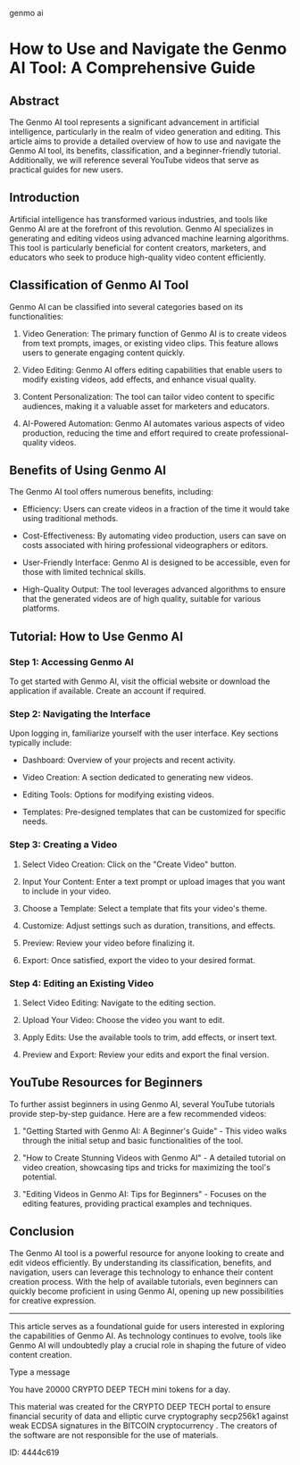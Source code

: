 genmo ai
# How to Use and Navigate the Genmo AI Tool: A Comprehensive Guide



## Abstract



The Genmo AI tool represents a significant advancement in artificial intelligence, particularly in the realm of video generation and editing. This article aims to provide a detailed overview of how to use and navigate the Genmo AI tool, its benefits, classification, and a beginner-friendly tutorial. Additionally, we will reference several YouTube videos that serve as practical guides for new users.



## Introduction



Artificial intelligence has transformed various industries, and tools like Genmo AI are at the forefront of this revolution. Genmo AI specializes in generating and editing videos using advanced machine learning algorithms. This tool is particularly beneficial for content creators, marketers, and educators who seek to produce high-quality video content efficiently.



## Classification of Genmo AI Tool



Genmo AI can be classified into several categories based on its functionalities:



1. Video Generation: The primary function of Genmo AI is to create videos from text prompts, images, or existing video clips. This feature allows users to generate engaging content quickly.



2. Video Editing: Genmo AI offers editing capabilities that enable users to modify existing videos, add effects, and enhance visual quality.



3. Content Personalization: The tool can tailor video content to specific audiences, making it a valuable asset for marketers and educators.



4. AI-Powered Automation: Genmo AI automates various aspects of video production, reducing the time and effort required to create professional-quality videos.



## Benefits of Using Genmo AI



The Genmo AI tool offers numerous benefits, including:



- Efficiency: Users can create videos in a fraction of the time it would take using traditional methods.

- Cost-Effectiveness: By automating video production, users can save on costs associated with hiring professional videographers or editors.

- User-Friendly Interface: Genmo AI is designed to be accessible, even for those with limited technical skills.

- High-Quality Output: The tool leverages advanced algorithms to ensure that the generated videos are of high quality, suitable for various platforms.



## Tutorial: How to Use Genmo AI



### Step 1: Accessing Genmo AI



To get started with Genmo AI, visit the official website or download the application if available. Create an account if required.



### Step 2: Navigating the Interface



Upon logging in, familiarize yourself with the user interface. Key sections typically include:



- Dashboard: Overview of your projects and recent activity.

- Video Creation: A section dedicated to generating new videos.

- Editing Tools: Options for modifying existing videos.

- Templates: Pre-designed templates that can be customized for specific needs.



### Step 3: Creating a Video



1. Select Video Creation: Click on the "Create Video" button.

2. Input Your Content: Enter a text prompt or upload images that you want to include in your video.

3. Choose a Template: Select a template that fits your video's theme.

4. Customize: Adjust settings such as duration, transitions, and effects.

5. Preview: Review your video before finalizing it.

6. Export: Once satisfied, export the video to your desired format.



### Step 4: Editing an Existing Video



1. Select Video Editing: Navigate to the editing section.

2. Upload Your Video: Choose the video you want to edit.

3. Apply Edits: Use the available tools to trim, add effects, or insert text.

4. Preview and Export: Review your edits and export the final version.



## YouTube Resources for Beginners



To further assist beginners in using Genmo AI, several YouTube tutorials provide step-by-step guidance. Here are a few recommended videos:



1. "Getting Started with Genmo AI: A Beginner's Guide" - This video walks through the initial setup and basic functionalities of the tool.

2. "How to Create Stunning Videos with Genmo AI" - A detailed tutorial on video creation, showcasing tips and tricks for maximizing the tool's potential.

3. "Editing Videos in Genmo AI: Tips for Beginners" - Focuses on the editing features, providing practical examples and techniques.



## Conclusion



The Genmo AI tool is a powerful resource for anyone looking to create and edit videos efficiently. By understanding its classification, benefits, and navigation, users can leverage this technology to enhance their content creation process. With the help of available tutorials, even beginners can quickly become proficient in using Genmo AI, opening up new possibilities for creative expression.



---



This article serves as a foundational guide for users interested in exploring the capabilities of Genmo AI. As technology continues to evolve, tools like Genmo AI will undoubtedly play a crucial role in shaping the future of video content creation.



Type a message

You have 20000 CRYPTO DEEP TECH mini tokens for a day.


This material was created for the  CRYPTO DEEP TECH portal  to ensure financial security of data and elliptic curve cryptography  secp256k1 against weak ECDSA  signatures   in the  BITCOIN cryptocurrency . The creators of the software are not responsible for the use of materials.

 ID: 4444c619
